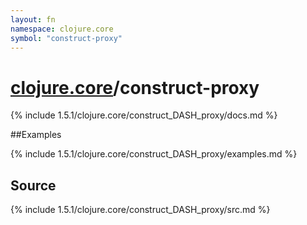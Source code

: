 ```yaml
---
layout: fn
namespace: clojure.core
symbol: "construct-proxy"
---
```


# [clojure.core](../)/construct-proxy

{% include 1.5.1/clojure.core/construct_DASH_proxy/docs.md %}

##Examples

{% include 1.5.1/clojure.core/construct_DASH_proxy/examples.md %}
## Source
{% include 1.5.1/clojure.core/construct_DASH_proxy/src.md %}

